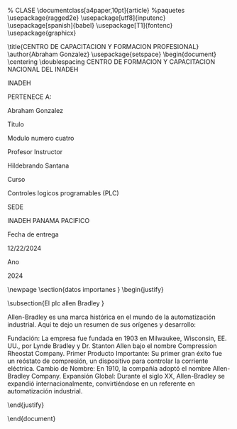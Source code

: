 % CLASE
\documentclass[a4paper,10pt]{article}
%paquetes
\usepackage{ragged2e}
\usepackage[utf8]{inputenc}
\usepackage[spanish]{babel}
\usepackage[T1]{fontenc}
\usepackage{graphicx} 

\title{CENTRO DE CAPACITACION Y FORMACION PROFESIONAL}
\author{Abraham Gonzalez}
\usepackage{setspace}
\begin{document}
\centering 
\doublespacing 
CENTRO DE FORMACION Y CAPACITACION NACIONAL DEL INADEH 

INADEH 

PERTENECE A:

Abraham Gonzalez 

Titulo 

Modulo numero cuatro

Profesor Instructor 

Hildebrando Santana 

Curso

Controles logicos programables (PLC) 

SEDE 

INADEH PANAMA PACIFICO 

Fecha de entrega 

12/22/2024

Ano

2024

\newpage
\section{datos importanes }
\begin{justify}
    

\subsection{El plc allen Bradley }

Allen-Bradley es una marca histórica en el mundo de la automatización industrial. Aquí te dejo un resumen de sus orígenes y desarrollo:

Fundación: La empresa fue fundada en 1903 en Milwaukee, Wisconsin, EE. UU., por Lynde Bradley y Dr. Stanton Allen bajo el nombre Compression Rheostat Company.
Primer Producto Importante: Su primer gran éxito fue un reóstato de compresión, un dispositivo para controlar la corriente eléctrica.
Cambio de Nombre: En 1910, la compañía adoptó el nombre Allen-Bradley Company.
Expansión Global: Durante el siglo XX, Allen-Bradley se expandió internacionalmente, convirtiéndose en un referente en automatización industrial.

\end{justify} 


 
\end{document}
